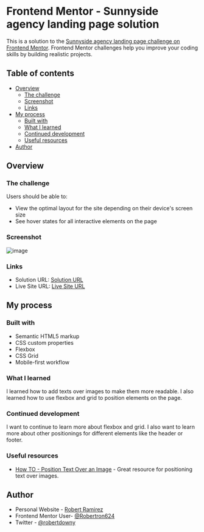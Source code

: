 # Frontend Mentor - Sunnyside agency landing page solution

This is a solution to the [Sunnyside agency landing page challenge on Frontend Mentor](https://www.frontendmentor.io/challenges/sunnyside-agency-landing-page-7yVs3B6ef). Frontend Mentor challenges help you improve your coding skills by building realistic projects.

## Table of contents

- [Overview](#overview)
  - [The challenge](#the-challenge)
  - [Screenshot](#screenshot)
  - [Links](#links)
- [My process](#my-process)
  - [Built with](#built-with)
  - [What I learned](#what-i-learned)
  - [Continued development](#continued-development)
  - [Useful resources](#useful-resources)
- [Author](#author)

## Overview

### The challenge

Users should be able to:

- View the optimal layout for the site depending on their device's screen size
- See hover states for all interactive elements on the page

### Screenshot
![image](https://user-images.githubusercontent.com/72587880/232351271-60cba12e-ba8c-4521-a1f0-2273845d8245.png)

### Links

- Solution URL: [Solution URL](https://github.com/Robertron624/sunnyside-agency-landing-page)
- Live Site URL: [Live Site URL](https://statuesque-cat-194df7.netlify.app/)

## My process

### Built with

- Semantic HTML5 markup
- CSS custom properties
- Flexbox
- CSS Grid
- Mobile-first workflow

### What I learned

I learned how to add texts over images to make them more readable. I also learned how to use flexbox and grid to position elements on the page.

### Continued development

I want to continue to learn more about flexbox and grid. I also want to learn more about other positionings for different elements like the header or footer.

### Useful resources

- [How TO - Position Text Over an Image](https://www.w3schools.com/howto/howto_css_image_text.asp) - Great resource for positioning text over images.

## Author

- Personal Website - [Robert Ramirez](https://robert-ramirez.netlify.app)
- Frontend Mentor User- [@Robertron624](https://www.frontendmentor.io/profile/Robertron624)
- Twitter - [@robertdowny](https://www.twitter.com/robertdowny)
